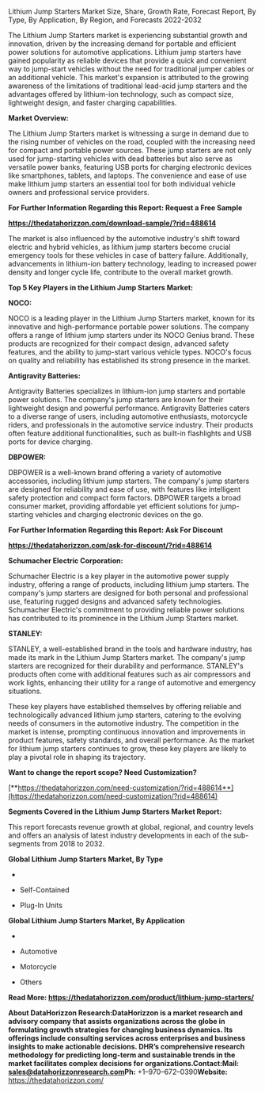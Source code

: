 Lithium Jump Starters Market Size, Share, Growth Rate, Forecast Report,
By Type, By Application, By Region, and Forecasts 2022-2032

The Lithium Jump Starters market is experiencing substantial growth and
innovation, driven by the increasing demand for portable and efficient
power solutions for automotive applications. Lithium jump starters have
gained popularity as reliable devices that provide a quick and
convenient way to jump-start vehicles without the need for traditional
jumper cables or an additional vehicle. This market's expansion is
attributed to the growing awareness of the limitations of traditional
lead-acid jump starters and the advantages offered by lithium-ion
technology, such as compact size, lightweight design, and faster
charging capabilities.

**Market Overview:**

The Lithium Jump Starters market is witnessing a surge in demand due to
the rising number of vehicles on the road, coupled with the increasing
need for compact and portable power sources. These jump starters are not
only used for jump-starting vehicles with dead batteries but also serve
as versatile power banks, featuring USB ports for charging electronic
devices like smartphones, tablets, and laptops. The convenience and ease
of use make lithium jump starters an essential tool for both individual
vehicle owners and professional service providers.

**For Further Information Regarding this Report: Request a Free Sample**

**<https://thedatahorizzon.com/download-sample/?rid=488614>**

The market is also influenced by the automotive industry's shift toward
electric and hybrid vehicles, as lithium jump starters become crucial
emergency tools for these vehicles in case of battery failure.
Additionally, advancements in lithium-ion battery technology, leading to
increased power density and longer cycle life, contribute to the overall
market growth.

**Top 5 Key Players in the Lithium Jump Starters Market:**

**NOCO:**

NOCO is a leading player in the Lithium Jump Starters market, known for
its innovative and high-performance portable power solutions. The
company offers a range of lithium jump starters under its NOCO Genius
brand. These products are recognized for their compact design, advanced
safety features, and the ability to jump-start various vehicle types.
NOCO's focus on quality and reliability has established its strong
presence in the market.

**Antigravity Batteries:**

Antigravity Batteries specializes in lithium-ion jump starters and
portable power solutions. The company's jump starters are known for
their lightweight design and powerful performance. Antigravity Batteries
caters to a diverse range of users, including automotive enthusiasts,
motorcycle riders, and professionals in the automotive service industry.
Their products often feature additional functionalities, such as
built-in flashlights and USB ports for device charging.

**DBPOWER:**

DBPOWER is a well-known brand offering a variety of automotive
accessories, including lithium jump starters. The company's jump
starters are designed for reliability and ease of use, with features
like intelligent safety protection and compact form factors. DBPOWER
targets a broad consumer market, providing affordable yet efficient
solutions for jump-starting vehicles and charging electronic devices on
the go.

**For Further Information Regarding this Report: Ask For Discount**

**<https://thedatahorizzon.com/ask-for-discount/?rid=488614>**

**Schumacher Electric Corporation:**

Schumacher Electric is a key player in the automotive power supply
industry, offering a range of products, including lithium jump starters.
The company's jump starters are designed for both personal and
professional use, featuring rugged designs and advanced safety
technologies. Schumacher Electric's commitment to providing reliable
power solutions has contributed to its prominence in the Lithium Jump
Starters market.

**STANLEY:**

STANLEY, a well-established brand in the tools and hardware industry,
has made its mark in the Lithium Jump Starters market. The company's
jump starters are recognized for their durability and performance.
STANLEY's products often come with additional features such as air
compressors and work lights, enhancing their utility for a range of
automotive and emergency situations.

These key players have established themselves by offering reliable and
technologically advanced lithium jump starters, catering to the evolving
needs of consumers in the automotive industry. The competition in the
market is intense, prompting continuous innovation and improvements in
product features, safety standards, and overall performance. As the
market for lithium jump starters continues to grow, these key players
are likely to play a pivotal role in shaping its trajectory.

**Want to change the report scope? Need Customization?**

[**https://thedatahorizzon.com/need-customization/?rid=488614**](https://thedatahorizzon.com/need-customization/?rid=488614)

**Segments Covered in the Lithium Jump Starters Market Report:**

This report forecasts revenue growth at global, regional, and country
levels and offers an analysis of latest industry developments in each of
the sub-segments from 2018 to 2032.

**Global Lithium Jump Starters Market, By Type**

-   

-   Self-Contained

-   Plug-In Units

**Global Lithium Jump Starters Market, By Application**

-   

-   Automotive

-   Motorcycle

-   Others

**Read More:
<https://thedatahorizzon.com/product/lithium-jump-starters/>**

**About DataHorizzon Research:**DataHorizzon is a market research and
advisory company that assists organizations across the globe in
formulating growth strategies for changing business dynamics. Its
offerings include consulting services across enterprises and business
insights to make actionable decisions. DHR’s comprehensive research
methodology for predicting long-term and sustainable trends in the
market facilitates complex decisions for organizations.**Contact:Mail:**
sales@datahorizzonresearch.com**Ph:** +1–970–672–0390**Website:**
https://thedatahorizzon.com/
